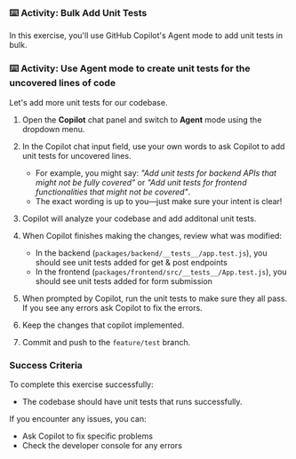 ### :keyboard: Activity: Bulk Add Unit Tests 

In this exercise, you'll use GitHub Copilot's Agent mode to add unit tests in bulk.

### :keyboard: Activity: Use Agent mode to create unit tests for the uncovered lines of code

Let's add more unit tests for our codebase.

1. Open the **Copilot** chat panel and switch to **Agent** mode using the dropdown menu.

1. In the Copilot chat input field, use your own words to ask Copilot to add unit tests for uncovered lines.
   - For example, you might say: _"Add unit tests for backend APIs that might not be fully covered"_ or _"Add unit tests for frontend functionalities that might not be covered"_.
   - The exact wording is up to you—just make sure your intent is clear!

1. Copilot will analyze your codebase and add additonal unit tests.

1. When Copilot finishes making the changes, review what was modified:
   - In the backend (`packages/backend/__tests__/app.test.js`), you should see unit tests added for get & post endpoints
   - In the frontend (`packages/frontend/src/__tests__/App.test.js`), you should see unit tests added for form submission

1. When prompted by Copilot, run the unit tests to make sure they all pass. If you see any errors ask Copilot to fix the errors.

1. Keep the changes that copilot implemented.

1. Commit and push to the `feature/test` branch.

### Success Criteria

To complete this exercise successfully:
- The codebase should have unit tests that runs successfully.

If you encounter any issues, you can:
- Ask Copilot to fix specific problems
- Check the developer console for any errors